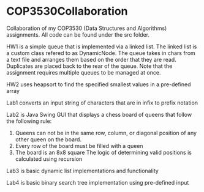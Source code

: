 # COP3530Collaboration
Collaboration of my COP3530 (Data Structures and Algorithms) assignments. All code can be found under the src folder.

HW1 is a simple queue that is implemented via a linked list. The linked list is a custom class refered to as DynamicNode. The queue takes in chars from a text file and arranges them based on the order that they are read. Duplicates are placed back to the rear of the queue. Note that the assignment requires multiple queues to be managed at once.

HW2 uses heapsort to find the specified smallest values in a pre-defined array

Lab1 converts an input string of characters that are in infix to prefix notation

Lab2 is Java Swing GUI that displays a chess board of queens that follow the following rule: 
1. Queens can not be in the same row, column, or diagonal position of any other queen on the board.
2. Every row of the board must be filled with a queen
3. The board is an 8x8 square
The logic of determining valid positions is calculated using recursion

Lab3 is basic dynamic list implementations and functionality

Lab4 is basic binary search tree implementation using pre-defined input
